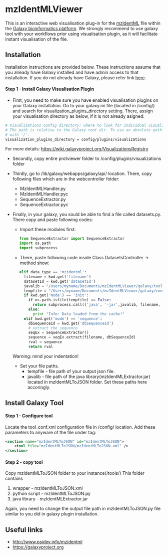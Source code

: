 # mzIdentMLViewer

This is an interactive web visualisation plug-in for the [mzIdentML](http://www.psidev.info/mzidentml) file within the [Galaxy bioinformatics platform](https://galaxyproject.org). We strongly recommend to use galaxy tool with your workflows prior using visualisation plugin, as it will facilitate instant visualisation of the file.

## Installation

Installation instructions are provided below. These instructions assume that you already have Galaxy installed and have admin access to that installation. If you do not already have Galaxy, please refer link [here](https://wiki.galaxyproject.org/Admin/GetGalaxy).

#### Step 1 - Install Galaxy Visualisation Plugin

* First, you need to make sure you have enabled visualisation plugins on your Galaxy installation. Go to your galaxy.ini file (located in <your galaxy directory>/config/) and search for visualization_plugins_directory setting. There, assign your visualisation directory as below, if it is not already asigned:

```bash
# Visualizations config directory: where to look for individual visualization plugins.
# The path is relative to the Galaxy root dir. To use an absolute path begin the path
# with '/'.
visualization_plugins_directory = config/plugins/visualizations
```
For more details: https://wiki.galaxyproject.org/VisualizationsRegistry

* Secondly, copy entire protviewer folder to <your galaxy directory>/config/plugins/visualizations folder
* Thirdly, go to <your galaxy directory>/lib/galaxy/webapps/galaxy/api/ location. There, copy following files which are in the webcontroller folder:
  * MzIdentMLHandler.py
  * MzIdentMLHandler.pyc
  * SequenceExtractor.py
  * SequenceExtractor.pyc
* Finally, in your galaxy, you sould be able to find a file called datasets.py. There copy and paste following codes:

  * Import these modules first:
   ```python
      from SequenceExtractor import SequenceExtractor
      import os.path
      import subprocess
   ```
  * There, paste following code inside Class DatasetsController -> method show:
   ```python
      elif data_type == 'mzidentml':
        filename = kwd.get('filename')
        datasetId = kwd.get('datasetId')
        javalib = "/Users/myname/Documents/mzIdentMLViewer/galaxy/tools/mzIdentMLToJSON/mzIdentMLExtractor.jar"
        tempfile = "/Users/myname/Documents/mzIdentMLViewer/galaxy/config/plugins/visualizations/protviewer/static/data/"+datasetId+"_protein.json"
        if kwd.get('mode') == 'init':
          if os.path.isfile(tempfile) == False:
            return subprocess.call(['java', '-jar',javalib, filename, datasetId])
          else:
            print "Info: Data loaded from the cache!"
        elif kwd.get('mode') == 'sequence':
          dbSequenceId = kwd.get('dbSequenceId')
          # extract the sequence
          seqEx = SequenceExtractor()
          sequence = seqEx.extract(filename, dbSequenceId)
          rval = sequence
          return rval
    ```
    Warning: mind your indentation!
  * Set your file paths. 
    * tempfile - file path of your output json file. 
    * javalib - file path of the java library(mzIdentMLExtractor.jar) located in mzIdentMLToJSON folder. 
    Set these paths here accoringly.

## Install Galaxy Tool

#### Step 1 - Configure tool

Locate the tool_conf.xml configuration file in <your galaxy directory>/config/ location.
Add these parameters to anyware of  the file under <toolbox> tag:

```XML
<section name="mzIdentMLToJSON" id="mzIdentMLToJSON">
    <tool file="mzIdentMLToJSON/mzIdentMLToJSON.xml" />
</section>
```
#### Step 2 - copy tool

Copy mzIdentMLToJSON folder to your instance(<your galaxy directory>/tools/)
This folder contains 
 1. wrapper - mzIdentMLToJSON.xml 
 2. python script - mzIdentMLToJSON.py
 3. java library - mzIdentMLExtractor.jar

Again, you need to change the output file path in mzIdentMLToJSON.py file similar to you did in galaxy plugin installation.

## Useful links

* http://www.psidev.info/mzidentml
* https://galaxyproject.org
